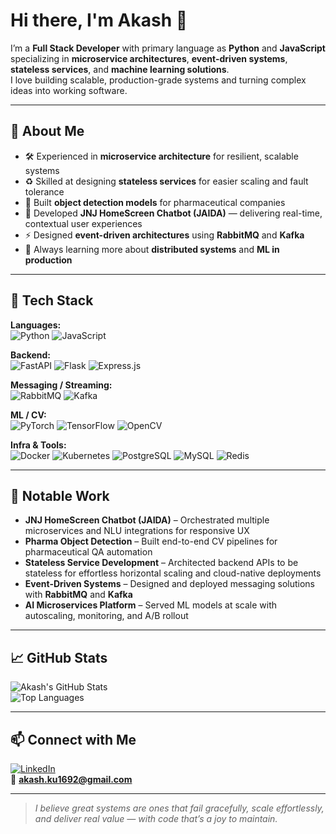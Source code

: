 # Hi there, I'm Akash 👋  

I’m a **Full Stack Developer** with primary language as **Python** and **JavaScript** specializing in **microservice architectures**, **event-driven systems**, **stateless services**, and **machine learning solutions**.  
I love building scalable, production-grade systems and turning complex ideas into working software.

---

## 🚀 About Me
- 🛠 Experienced in **microservice architecture** for resilient, scalable systems  
- ♻️ Skilled at designing **stateless services** for easier scaling and fault tolerance  
- 🤖 Built **object detection models** for pharmaceutical companies  
- 💬 Developed **JNJ HomeScreen Chatbot (JAIDA)** — delivering real-time, contextual user experiences  
- ⚡ Designed **event-driven architectures** using **RabbitMQ** and **Kafka**  
- 🌱 Always learning more about **distributed systems** and **ML in production**

---

## 🧰 Tech Stack
**Languages:**  
![Python](https://img.shields.io/badge/-Python-3776AB?style=flat&logo=python&logoColor=white)
![JavaScript](https://img.shields.io/badge/-JavaScript-F7DF1E?style=flat&logo=javascript&logoColor=black)

**Backend:**  
![FastAPI](https://img.shields.io/badge/-FastAPI-009688?style=flat&logo=fastapi&logoColor=white)
![Flask](https://img.shields.io/badge/-Flask-000000?style=flat&logo=flask&logoColor=white)
![Express.js](https://img.shields.io/badge/-Express.js-000000?style=flat&logo=express&logoColor=white)

**Messaging / Streaming:**  
![RabbitMQ](https://img.shields.io/badge/-RabbitMQ-FF6600?style=flat&logo=rabbitmq&logoColor=white)
![Kafka](https://img.shields.io/badge/-Apache%20Kafka-231F20?style=flat&logo=apache-kafka&logoColor=white)

**ML / CV:**  
![PyTorch](https://img.shields.io/badge/-PyTorch-EE4C2C?style=flat&logo=pytorch&logoColor=white)
![TensorFlow](https://img.shields.io/badge/-TensorFlow-FF6F00?style=flat&logo=tensorflow&logoColor=white)
![OpenCV](https://img.shields.io/badge/-OpenCV-5C3EE8?style=flat&logo=opencv&logoColor=white)

**Infra & Tools:**  
![Docker](https://img.shields.io/badge/-Docker-2496ED?style=flat&logo=docker&logoColor=white)
![Kubernetes](https://img.shields.io/badge/-Kubernetes-326CE5?style=flat&logo=kubernetes&logoColor=white)
![PostgreSQL](https://img.shields.io/badge/-PostgreSQL-336791?style=flat&logo=postgresql&logoColor=white)
![MySQL](https://img.shields.io/badge/-MySQL-4479A1?style=flat&logo=mysql&logoColor=white)
![Redis](https://img.shields.io/badge/-Redis-DC382D?style=flat&logo=redis&logoColor=white)

---

## 📌 Notable Work
- **JNJ HomeScreen Chatbot (JAIDA)** – Orchestrated multiple microservices and NLU integrations for responsive UX  
- **Pharma Object Detection** – Built end-to-end CV pipelines for pharmaceutical QA automation  
- **Stateless Service Development** – Architected backend APIs to be stateless for effortless horizontal scaling and cloud-native deployments  
- **Event-Driven Systems** – Designed and deployed messaging solutions with **RabbitMQ** and **Kafka**  
- **AI Microservices Platform** – Served ML models at scale with autoscaling, monitoring, and A/B rollout  

---

## 📈 GitHub Stats
![Akash's GitHub Stats](https://github-readme-stats.vercel.app/api?username=indexedakki&show_icons=true&theme=radical)  
![Top Languages](https://github-readme-stats.vercel.app/api/top-langs/?username=indexedakki&layout=compact&theme=radical)

---

## 📫 Connect with Me
[![LinkedIn](https://img.shields.io/badge/LinkedIn-0A66C2?style=flat&logo=linkedin&logoColor=white)](https://www.linkedin.com/in/akash-kumar-7951a2126/)  
📧 **akash.ku1692@gmail.com**

---

> *I believe great systems are ones that fail gracefully, scale effortlessly, and deliver real value — with code that’s a joy to maintain.*
